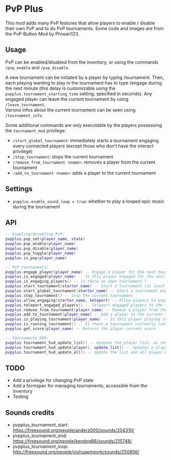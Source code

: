 # PvP Plus

This mod adds many PvP features that allow players to enable / disable their own PvP and to do PvP tournaments.
Some code and images are from the PvP-Button Mod by Phiwari123.

## Usage

PvP can be enabled/disabled from the inventory, or using the commands `/pvp_enable` and `/pvp_disable`.

A new tournament can be initiated by a player by typing /tournament.
Then, each playing wanting to play in the tournament has to type /engage during the next minute (this delay is customizable using the `pvpplus.tournament_starting_time` setting, specified in seconds).
Any engaged player can leave the current tournament by using `/leave_tournament`.  
Varions infos about the current tournament can be seen using `/tournament_info`.

Some additional commands are only executable by the players possessing the `tournament_mod` privilege:
* `/start_global_tournament`: immediately starts a tournament engaging every connected players (except those who don't have the interact privilege)
* `/stop_tournament`: stops the current tournament
* `/remove_from_tournament <name>`: removes a player from the current tournament
* `/add_to_tournament <name>`: adds a player to the current tournament

## Settings

* `pvpplus.enable_sound_loop = true`: whether to play a looped epic music during the tournament

## API

```lua
-- Enabling/disabling PvP:
pvpplus.pvp_set(player_name, state)
pvpplus.pvp_enable(player_name)
pvpplus.pvp_disable(player_name)
pvpplus.pvp_toggle(player_name)
pvpplus.is_pvp(player_name)

-- PvP tournaments:
pvpplus.engage_player(player_name) -- Engage a player for the next tournament
pvpplus.is_engaged(player_name) -- Is this player engaged for the next tournament ?
pvpplus.is_engaging_players() -- Is there an open tournament ?
pvpplus.start_tournament(starter_name) -- Start a tournament (at least 2 players have to be engaged)
pvpplus.start_global_tournament(starter_name) -- Start a tournament engaging every connected players
pvpplus.stop_tournament() -- Stop the current tournament
pvpplus.allow_engaging(starter_name, teleport) -- Allow players to engage themselves by typing /engage. Teleport is a Boolean
pvpplus.teleport_engaged_players() -- Teleport engaged players to the tournament position (only works if allow_engaging was called with teleport = true). Players who engage after this function has been run and before the tournament starts will be immediately teleported.
pvpplus.remove_from_tournament(player_name) -- Remove a player from the current tournament
pvpplus.add_to_tournament(player_name) -- Add a player to the current tournament
pvpplus.is_playing_tournament(player_name) -- Is this player playing in the current tournament ?
pvpplus.is_running_tournament() -- Is there a tournament currently running ?
pvpplus.get_score(player_name) -- Returns the player current score

-- Tournaments HUD:
pvpplus.tournament_hud_update_list() -- Updates the player list, as shown in the HUD
pvpplus.tournament_hud_update(player[, update_list]) -- Updates a player HUD, optionnaly updating the list (the default for update_list is true)
pvpplus.tournament_hud_update_all() -- Update the list and all player HUDs
```

## TODO

* Add a privilege for changing PvP state
* Add a formspec for managing tournaments, accessible from the inventory
* Testing

## Sounds credits

* pvpplus_tournament_start: https://freesound.org/people/anderz000/sounds/204310/
* pvpplus_tournament_end: https://freesound.org/people/kendog88/sounds/215748/
* pvpplus_tournament_loop: http://freesound.org/people/joshuaempyre/sounds/250856/
